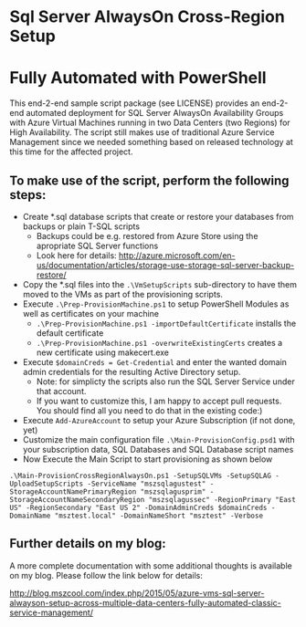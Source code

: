 # Sql Server AlwaysOn Cross-Region Setup
# Fully Automated with PowerShell

This end-2-end sample script package (see LICENSE)  provides an end-2-end automated deployment for SQL Server AlwaysOn Availability Groups with Azure Virtual Machines running in two Data Centers (two Regions) for High Availability. The script still makes use of traditional Azure Service Management since we needed something based on released technology at this time for the affected project.

To make use of the script, perform the following steps:
-------------------------------------------------------
- Create *.sql database scripts that create or restore your databases from backups or plain T-SQL scripts
  * Backups could be e.g. restored from Azure Store using the apropriate SQL Server functions
  * Look here for details: http://azure.microsoft.com/en-us/documentation/articles/storage-use-storage-sql-server-backup-restore/
- Copy the *.sql files into the `.\VmSetupScripts` sub-directory to have them moved to the VMs as part of the provisioning scripts.
- Execute `.\Prep-ProvisionMachine.ps1` to setup PowerShell Modules as well as certificates on your machine
  * `.\Prep-ProvisionMachine.ps1 -importDefaultCertificate` installs the default certificate
  * `.\Prep-ProvisionMachine.ps1 -overwriteExistingCerts` creates a new certificate using makecert.exe
- Execute `$domainCreds = Get-Credential` and enter the wanted domain admin credentials for the resulting Active Directory setup.
  * Note: for simplicty the scripts also run the SQL Server Service under that account.
  * If you want to customize this, I am happy to accept pull requests. You should find all you need to do that in the existing code:)
- Execute `Add-AzureAccount` to setup your Azure Subscription (if not done, yet)
- Customize the main configuration file `.\Main-ProvisionConfig.psd1` with your subscription data, SQL Databases and SQL Database script names
- Now Execute the Main Script to start provisioning as shown below

`.\Main-ProvisionCrossRegionAlwaysOn.ps1 -SetupSQLVMs -SetupSQLAG -UploadSetupScripts -ServiceName "mszsqlagustest" -StorageAccountNamePrimaryRegion "mszsqlagusprim" -StorageAccountNameSecondaryRegion "mszsqlagussec" -RegionPrimary "East US" -RegionSecondary "East US 2" -DomainAdminCreds $domainCreds -DomainName "msztest.local" -DomainNameShort "msztest" -Verbose`

Further details on my blog:
---------------------------
A more complete documentation with some additional thoughts is available on my blog. Please follow the link below for details:

http://blog.mszcool.com/index.php/2015/05/azure-vms-sql-server-alwayson-setup-across-multiple-data-centers-fully-automated-classic-service-management/

